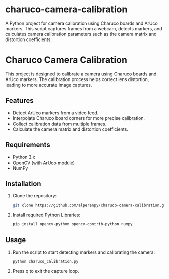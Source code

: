 # charuco-camera-calibration
A Python project for camera calibration using Charuco boards and ArUco markers. This script captures frames from a webcam, detects markers, and calculates camera calibration parameters such as the camera matrix and distortion coefficients.
# Charuco Camera Calibration

This project is designed to calibrate a camera using Charuco boards and ArUco markers. The calibration process helps correct lens distortion, leading to more accurate image captures.

## Features

- Detect ArUco markers from a video feed.
- Interpolate Charuco board corners for more precise calibration.
- Collect calibration data from multiple frames.
- Calculate the camera matrix and distortion coefficients.

## Requirements

- Python 3.x
- OpenCV (with ArUco module)
- NumPy

## Installation

1. Clone the repository:
   ```bash
   git clone https://github.com/alperenpy/charuco-camera-calibration.git
   
2. Install required Python Libraries:
   ```bash
   pip install opencv-python opencv-contrib-python numpy
## Usage
1. Run the script to start detecting markers and calibrating the camera:
   ```bash
   python charuco_calibration.py
2. Press q to exit the capture loop.



